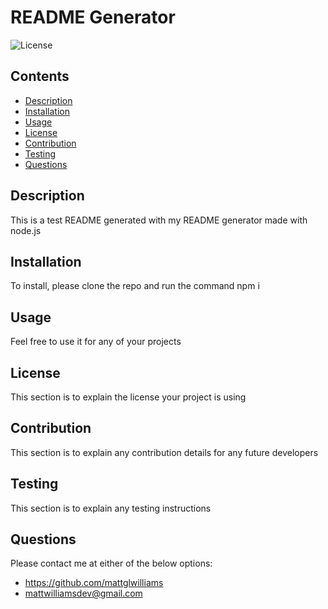 # README Generator
![License](https://img.shields.io/badge/License-Apache-green.svg)
## Contents
* [Description](#Description)
* [Installation](#Installation)
* [Usage](#Usage)
* [License](#License)
* [Contribution](#Contribution)
* [Testing](#Testing)
* [Questions](#Questions)

## Description
This is a test README generated with my README generator made with node.js

## Installation
To install, please clone the repo and run the command npm i

## Usage
Feel free to use it for any of your projects

## License
This section is to explain the license your project is using

## Contribution
This section is to explain any contribution details for any future developers

## Testing
This section is to explain any testing instructions

## Questions
Please contact me at either of the below options:
* https://github.com/mattglwilliams
* mattwilliamsdev@gmail.com